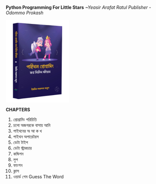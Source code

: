 
**Python Programming For Little Stars**
*~Yeasir Arafat Ratul*
*Publisher - Odommo Prokash*
 

<img  align="center" alt="Python Programming Language - 3 Image" src="Pictures_Of_The_Book/python_for_little_stars.png" width="200" height="260"/>

**CHAPTERS**

1. প্রোগ্রামিং পরিচিতি
2. চলো অজগরকে বাসায় আনি
3. পাইথনের অ আ ক খ
4. পাইথন অপারেটরস
5. ডেটা টাইপ
6. ডেটা স্ট্রাকচার
7. কন্ডিশন
8. লুপ
9. ফাংশন
10. ক্লাস 
11. ওয়ার্ড গেম Guess The Word